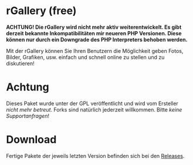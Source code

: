 # rGallery (free)

**ACHTUNG! Die rGallery wird nicht mehr aktiv weiterentwickelt. Es gibt derzeit bekannte Inkompatibilitäten mir neueren PHP Versionen. Diese können nur durch ein Downgrade des PHP Interpreters behoben werden.**

Mit der rGallery können Sie Ihren Benutzern die Möglichkeit geben Fotos, Bilder, Grafiken, usw. einfach und schnell online zu stellen und zu diskutieren!

# Achtung
Dieses Paket wurde unter der GPL veröffentlicht und wird vom Ersteller *nicht mehr betreut*. Forks sind natürlich jederzeit willkommen. Bitte *keine Supportanfragen*!

# Download
Fertige Pakete der jeweils letzten Version befinden sich bei den [Releases](../../releases/).